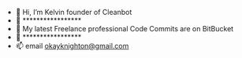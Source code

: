 - 👋 Hi, I’m Kelvin founder of Cleanbot
- 👀 *****************
- 🌱 My latest Freelance professional Code Commits are on BitBucket
- 💞 *****************
- 📫 email okayknighton@gmail.com

<!---
Knighton910/Knighton910 is a ✨ special ✨ repository because its `README.md` (this file) appears on your GitHub profile.
You can click the Preview link to take a look at your changes.
--->
